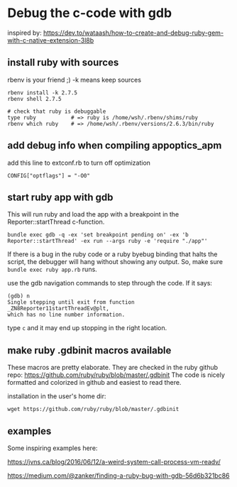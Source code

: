 # Debug the c-code with gdb

inspired by: https://dev.to/wataash/how-to-create-and-debug-ruby-gem-with-c-native-extension-3l8b


## install ruby with sources

rbenv is your friend ;) -k means keep sources

```
rbenv install -k 2.7.5
rbenv shell 2.7.5

# check that ruby is debuggable
type ruby           # => ruby is /home/wsh/.rbenv/shims/ruby
rbenv which ruby    # => /home/wsh/.rbenv/versions/2.6.3/bin/ruby
```


##
## add debug info when compiling appoptics_apm
add this line to extconf.rb to turn off optimization

```
CONFIG["optflags"] = "-O0"
```


##
## start ruby app with gdb

This will run ruby and load the app with a breakpoint in the Reporter::startThread
c-function.

`bundle exec gdb -q -ex 'set breakpoint pending on' -ex 'b Reporter::startThread' -ex run --args ruby -e 'require "./app"'`

If there is a bug in the ruby code or a ruby byebug binding that halts the 
script, the debugger will hang without showing any output. 
So, make sure `bundle exec ruby app.rb` runs.

use the gdb navigation commands to step through the code. If it says:

```
(gdb) n
Single stepping until exit from function _ZN8Reporter11startThreadEv@plt,
which has no line number information.
```

type `c` and it may end up stopping in the right location.

##
## make ruby .gdbinit macros available

These macros are pretty elaborate. They are checked in the ruby github 
repo: https://github.com/ruby/ruby/blob/master/.gdbinit
The code is nicely formatted and colorized in github and easiest to read there.

installation in the user's home dir:
```
wget https://github.com/ruby/ruby/blob/master/.gdbinit
```
##
## examples

Some inspiring examples here:

https://jvns.ca/blog/2016/06/12/a-weird-system-call-process-vm-readv/

https://medium.com/@zanker/finding-a-ruby-bug-with-gdb-56d6b321bc86
